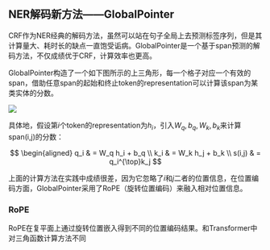 
<meta name="viewport" content="width=device-width, initial-scale=1">
<meta name="viewport" content="width=device-width, initial-scale=1, maximum-scale=1, user-scalable=no">
  <!-- 最新版本的 Bootstrap 核心 CSS 文件 -->
<link rel="stylesheet" href="https://stackpath.bootstrapcdn.com/bootstrap/3.4.1/css/bootstrap.min.css" integrity="sha384-HSMxcRTRxnN+Bdg0JdbxYKrThecOKuH5zCYotlSAcp1+c8xmyTe9GYg1l9a69psu" crossorigin="anonymous">

<!-- 可选的 Bootstrap 主题文件（一般不用引入） -->
<link rel="stylesheet" href="https://stackpath.bootstrapcdn.com/bootstrap/3.4.1/css/bootstrap-theme.min.css" integrity="sha384-6pzBo3FDv/PJ8r2KRkGHifhEocL+1X2rVCTTkUfGk7/0pbek5mMa1upzvWbrUbOZ" crossorigin="anonymous">

<!-- 最新的 Bootstrap 核心 JavaScript 文件 -->
<script src="https://stackpath.bootstrapcdn.com/bootstrap/3.4.1/js/bootstrap.min.js" integrity="sha384-aJ21OjlMXNL5UyIl/XNwTMqvzeRMZH2w8c5cRVpzpU8Y5bApTppSuUkhZXN0VxHd" crossorigin="anonymous"></script>
  <link rel="stylesheet" href="https://cdn.jsdelivr.net/npm/katex@0.15.1/dist/katex.min.css" integrity="sha384-R4558gYOUz8mP9YWpZJjofhk+zx0AS11p36HnD2ZKj/6JR5z27gSSULCNHIRReVs" crossorigin="anonymous">
<script defer src="https://cdn.jsdelivr.net/npm/katex@0.15.1/dist/katex.min.js" integrity="sha384-z1fJDqw8ZApjGO3/unPWUPsIymfsJmyrDVWC8Tv/a1HeOtGmkwNd/7xUS0Xcnvsx" crossorigin="anonymous"></script>
<script defer src="https://cdn.jsdelivr.net/npm/katex@0.15.1/dist/contrib/auto-render.min.js" integrity="sha384-+XBljXPPiv+OzfbB3cVmLHf4hdUFHlWNZN5spNQ7rmHTXpd7WvJum6fIACpNNfIR" crossorigin="anonymous"></script>
<script>
    document.addEventListener("DOMContentLoaded", function() {
        renderMathInElement(document.body, {
          // customised options
          // • auto-render specific keys, e.g.:
          delimiters: [
              {left: '$$', right: '$$', display: true},
              {left: '$', right: '$', display: false},
              {left: '\\(', right: '\\)', display: false},
              {left: '\\[', right: '\\]', display: true}
          ],
          // • rendering keys, e.g.:
          throwOnError : false
        });
    });
</script>

<div class="container">
  
## NER解码新方法——GlobalPointer

CRF作为NER经典的解码方法，虽然可以站在句子全局上去预测标签序列，但是其计算量大、耗时长的缺点一直饱受诟病。GlobalPointer是一个基于span预测的解码方法，不仅成绩优于CRF，计算效率也更高。

GlobalPointer构造了一个如下图所示的上三角形，每一个格子对应一个有效的span，借助任意span的起始和终止token的representation可以计算该span为某类实体的分数。

![](https://spaces.ac.cn/usr/uploads/2021/05/2377306125.png)
  
具体地，假设第$i$个token的representation为$h_i$，引入$W_q, b_q, W_k, b_k$来计算span(i,j)的分数：
  
$$
\begin{aligned}
q_i & = W_q h_i + b_q \\
k_i & = W_k h_j + b_k \\
s(i,j) & = q_i^{\top}k_j
$$

上面的计算方法在实践中成绩很差，因为它忽略了$i$和$j$二者的位置信息，在位置编码方面，GlobalPointer采用了RoPE（旋转位置编码）来融入相对位置信息。

### RoPE


RoPE在复平面上通过旋转位置嵌入得到不同的位置编码结果。和Transformer中对三角函数计算方法不同

</div>
